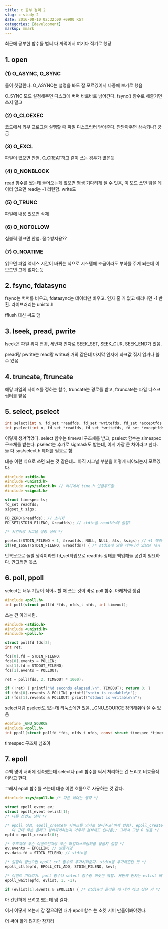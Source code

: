 ```yaml
---
title: c 공부 정리 2
slug: c-study-2
date: 2016-08-10 02:32:00 +0900 KST
categories: [development]
markup: mmark
---
```


최근에 공부한 함수들 벌써 다 까먹어서 여기다 적기로 했당

## 1. open

### (1) O_ASYNC, O_SYNC

둘이 헷갈린다. O_ASYNC는 설명을 봐도 잘 모르겠어서 나중에 보기로 했음

O_SYNC 모드 설정해주면 디스크에 버퍼 바로바로 넘어간다.
fsync() 함수로 해줄거면 쓰지 말고

### (2) O_CLOEXEC

코드에서 외부 프로그램 실행할 때 파일 디스크립터 닫아준다.
안닫아주면 상속되나? 궁금

### (3) O_EXCL

파일이 있으면 안염. O_CREAT하고 같이 쓰는 경우가 많은듯

### (4) O_NONBLOCK

read 함수를 썼는데 들어오는게 없으면 평생 기다리게 될 수 잇음,
이 모드 쓰면 읽을 데이터 없으면 read는 -1 리턴함. write도

### (5) O_TRUNC

파일에 내용 있으면 삭제

### (6) O_NOFOLLOW

심볼릭 링크면 안염. 꼼수방지용??

### (7) O_NOATIME

읽으면 파일 액세스 시간이 바뀌는 식으로 시스템에 조금이라도 부하를 주게 되는데
이 모드면 그게 없다는듯

## 2. fsync, fdatasync

fsync는 버퍼를 비우고, fdatasync는 데이터만 비우고.
인자 줄 거 없고 에러나면 -1 반환. 라이브러리는 unistd.h

fflush 대신 써도 댐

## 3. lseek, pread, pwrite

lseek은 파일 위치 변경, 세번째 인자로 SEEK_SET, SEEK_CUR, SEEK_END가 있음.

pread랑 pwrite는 read랑 write과 거의 같은데
마지막 인자에 좌표값 줘서 읽거나 쓸 수 있음

## 4. truncate, ftruncate

해당 파일의 사이즈를 정하는 함수, truncate는 경로를 받고,
ftruncate는 파일 디스크립터를 받음

## 5. select, pselect

```c
int select(int n, fd_set *readfds, fd_set *writefds, fd_set *exceptfds, struct timeval *timeout);
int pselect(int n, fd_set *readfds, fd_set *writefds, fd_set *exceptfds, const struct timespec *timeout, const sigset_t *sigmask);
```

이렇게 생겨먹었다. select 함수는 timeval 구조체를 받고,
pselect 함수는 simespec 구조체를 받는다.
pselect는 추가로 sigmask도 받는데, 이게 가장 큰 차이라고 한다.
둘 다 sys/select.h 헤더를 필요로 함

대충 이런 식으로 쓰면 되는 것 같은데...
아직 시그널 부분을 어떻게 써야되는지 모르겠다.

```c
#include <stdio.h>
#include <unistd.h>
#include <sys/select.h> // 여기에서 time.h 인클루드함
#include <signal.h>

struct timespec ts;
fd_set readfds;
sigset_t sigs;

FD_ZERO(&readfds); // 초기화
FD_SET(STDIN_FILENO, &readfds); // stdin을 readfds에 설정?

/* 시간이랑 시그널 설정 생략 */

pselect(STDIN_FILENO + 1, &readfds, NULL, NULL, &ts, &sigs); // +1 해줘야댐
if(FD_ISSET(STDIN_FILENO, &readfds)) { /* stdin에 읽을 데이터가 있으면 내가 하고 싶은 거 */ }
```

반복문으로 돌릴 생각이라면 fd_set타입으로 readfds 상태를 백업해둘 공간이 필요하다. 안그러면 못쓰

## 6. poll, ppoll

select는 너무 기능이 적어~ 할 때 쓰는 것이 바로 poll 함수.
아래처럼 생김

```c
#include <poll.h>
int poll(struct pollfd *fds, nfds_t nfds, int timeout);
```

쓰는 건 아래처럼.

```c
#include <stdio.h>
#include <unistd.h>
#include <poll.h>

struct pollfd fds[2];
int ret;

fds[0].fd = STDIN_FILENO;
fds[0].events = POLLIN;
fds[1].fd = STDOUT_FILENO;
fds[1].events = POLLOUT;

ret = poll(fds, 2, TIMEOUT * 1000);

if (!ret) { printf("%d seconds elapsed.\n", TIMEOUT); return 0; }
if (fds[0].revents & POLLIN) printf("stdin is readable\n");
if (fds[1].revents & POLLOUT) printf("stdout is writable\n");
```

select처럼 pselect도 있는데 리눅스에만 있음.
_GNU_SOURCE 정의해줘야 쓸 수 있음

```c
#define _GNU_SOURCE
#include <poll.h>
int ppoll(struct pollfd *fds, nfds_t nfds, const struct timespec *timeout, const sigset_t *sigmask);
```

timespec 구조체 넘조아

## 7. epoll

수백 명이 서버에 접속했는데 select나 poll 함수를 써서 처리하는 건 느리고 비효율적이라고 한다.

그래서 epoll 함수를 쓰는데 대충 이런 흐름으로 사용하는 것 같다.

```c
#include <sys/epoll.h> /* 다른 헤더는 생략 */

struct epoll_event ev;
struct epoll_event evlist[1];
/* 다른 선언도 생략 */

/* epoll 생성, epoll_create는 사이즈를 인자로 넣어주고(이제 안씀), epoll_create1은 플래그를 인자로 넣어준다.
   아 근데 무슨 플래그 넣어줘야하는지 아무리 검색해도 안나옴;; 그래서 그냥 0 넣음 */
epfd = epoll_create1(0);

/* 구조체에 무슨 이벤트인지랑 무슨 파일디스크립터를 넣을지 설정 */
ev.events = EPOLLIN; // 받을거임
ev.data.fd = STDIN_FILENO; // stdin을

/* 설정이 끝났으면 epoll_ctl 함수로 추가시켜준다. stdin을 추가해준단 뜻 */
epoll_ctl(epfd, EPOLL_CTL_ADD, STDIN_FILENO, &ev);

/* 이벤트 기다리기. poll 함수나 select 함수랑 비슷한 역할. 세번째 인자는 evlist 배열 갯수로 하면 되고, 마지막 인자는 시간인데 -1로 하면 안 기다림 */
epoll_wait(epfd, evlist, 1, -1);

if (evlist[1].events & EPOLLIN) { /* stdin이 들어올 때 내가 하고 싶은 거 */ }
```

아 간단하게 쓰려고 했는데 넘 길다.

이거 어떻게 쓰는지 감 잡으려면 내가 epoll 함수 쓴 소켓 서버 만들어봐야겠다.

더 써야 할게 많지만 잠자러
